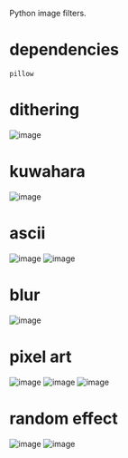 Python image filters.

# dependencies
`pillow`

# dithering
![image](https://github.com/diamondTheRat/python-filters/assets/124006582/e2c96af4-d4b0-4ebc-b991-b790e0814093)

# kuwahara
![image](https://github.com/diamondTheRat/python-filters/assets/124006582/3e2ec641-aed8-4d9f-8cd8-77c29226ec33)

# ascii
![image](https://github.com/diamondTheRat/python-filters/assets/124006582/164ebc37-560b-4a4c-8741-2cc37bedcd95)
![image](https://github.com/diamondTheRat/python-filters/assets/124006582/ec6d80cf-b08a-4086-9a28-1f18c11609f9)

# blur
![image](https://github.com/diamondTheRat/python-filters/assets/124006582/0bc79b28-92db-4b78-a99a-3634bce0309a)

# pixel art
![image](https://github.com/diamondTheRat/python-filters/assets/124006582/bc16c338-b51d-45b9-977d-000373527db5)
![image](https://github.com/diamondTheRat/python-filters/assets/124006582/e0133407-5f30-43c6-89aa-ae6ec85b029a)
![image](https://github.com/diamondTheRat/python-filters/assets/124006582/9f14f108-ffdb-4669-a267-5354c59462db)

# random effect
![image](https://github.com/diamondTheRat/python-filters/assets/124006582/602bdf45-55e5-4e56-8677-bacaa725ee4d)
![image](https://github.com/diamondTheRat/python-filters/assets/124006582/28db0852-17fa-4d13-bb50-10cfae8ef794)
